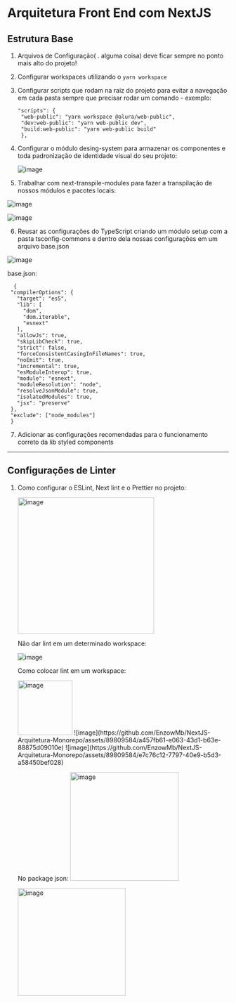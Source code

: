 # Arquitetura Front End com NextJS

## Estrutura Base

1. Arquivos de Configuração( . alguma coisa) deve ficar sempre no ponto mais alto do projeto!
2. Configurar workspaces utilizando o ```yarn workspace```
3. Configurar scripts que rodam na raiz do projeto para evitar a navegação em cada pasta sempre que precisar rodar um comando - exemplo:
   
   ```
   "scripts": {
    "web-public": "yarn workspace @alura/web-public",
    "dev:web-public": "yarn web-public dev",
    "build:web-public": "yarn web-public build"
    },
    ```
4. Configurar o módulo desing-system para armazenar os componentes e toda padronização de identidade visual do seu projeto:

   ![image](https://github.com/EnzowMb/NextJS-Arquitetura-Monorepo/assets/89809584/00d6be00-fcd8-4a53-8e6d-78b939a69338)

5. Trabalhar com next-transpile-modules para fazer a transpilação de nossos módulos e pacotes locais:
   
  ![image](https://github.com/EnzowMb/NextJS-Arquitetura-Monorepo/assets/89809584/a2934d7c-c2c9-452d-9eba-cd34ff27c2c3)

  ![image](https://github.com/EnzowMb/NextJS-Arquitetura-Monorepo/assets/89809584/c76189de-5247-412d-96d6-eb653b927c0c)

6. Reusar as configurações do TypeScript criando um módulo setup com a pasta tsconfig-commons e dentro dela nossas configurações em um arquivo base.json

  ![image](https://github.com/EnzowMb/NextJS-Arquitetura-Monorepo/assets/89809584/6edd989a-5779-4b65-b0f3-315afcd00156)

   base.json:
   ```
     {
    "compilerOptions": {
      "target": "es5",
      "lib": [
        "dom",
        "dom.iterable",
        "esnext"
      ],
      "allowJs": true,
      "skipLibCheck": true,
      "strict": false,
      "forceConsistentCasingInFileNames": true,
      "noEmit": true,
      "incremental": true,
      "esModuleInterop": true,
      "module": "esnext",
      "moduleResolution": "node",
      "resolveJsonModule": true,
      "isolatedModules": true,
      "jsx": "preserve"
    },
    "exclude": ["node_modules"]
    }
  ```

7. Adicionar as configurações recomendadas para o funcionamento correto da lib styled components

-----------------------------------------------
## Configurações de Linter

1. Como configurar o ESLint, Next lint e o Prettier no projeto:

   <img width="310" alt="image" src="https://github.com/EnzowMb/NextJS-Arquitetura-Monorepo/assets/89809584/077c3b58-d12c-4e54-b1f0-79dfdfc6d0f8">

   Não dar lint em um determinado workspace:

   ![image](https://github.com/EnzowMb/NextJS-Arquitetura-Monorepo/assets/89809584/8a68e657-d476-4c3a-8812-9881b9f1240d)

   Como colocar lint em um workspace:

   <img width="124" alt="image" src="https://github.com/EnzowMb/NextJS-Arquitetura-Monorepo/assets/89809584/7af2a065-4de2-4cd3-859d-f5f0ae7bf290">
   ![image](https://github.com/EnzowMb/NextJS-Arquitetura-Monorepo/assets/89809584/a457fb61-e063-43d1-b63e-88875d09010e)
   ![image](https://github.com/EnzowMb/NextJS-Arquitetura-Monorepo/assets/89809584/e7c76c12-7797-40e9-b5d3-a58450bef028)

    No package json:
   <img width="247" alt="image" src="https://github.com/EnzowMb/NextJS-Arquitetura-Monorepo/assets/89809584/a5d50759-e3e7-4933-8c71-1ff31f20484d">

    <img width="245" alt="image" src="https://github.com/EnzowMb/NextJS-Arquitetura-Monorepo/assets/89809584/8eace13b-c9cb-4f4d-a8d6-1b0a267a1b2f">

    

